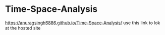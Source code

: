 # Time-Space-Analysis
https://anuragsingh6886.github.io/Time-Space-Analysis/ use this link to lok at the hosted site
